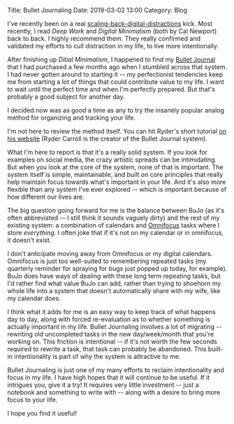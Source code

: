Title: Bullet Journaling
Date: 2019-03-02 13:00
Category: Blog

I've recently been on a real [scaling-back-digital-distractions][1] kick. Most
recently, I read _Deep Work_ and _Digital Minimalism_ (both by Cal Newport)
back to back. I highly recommend them. They really confirmed and validated my
efforts to cull distraction in my life, to live more intentionally.

[1]: https://blog.basepi.net/2018/10/on-attention/

After finishing up _Ditial Minimalism_, I happened to find my [Bullet
Journal][2] that I had purchased a few months ago when I stumbled across that
system. I had never gotten around to starting it -- my perfectionist tendencies
keep me from starting a lot of things that could contribute value to my life. I
want to wait until the perfect time and when I'm perfectly prepared. But that's
probably a good subject for another day.

I decided now was as good a time as any to try the insanely popular analog
method for organizing and tracking your life.

I'm not here to review the method itself. You can hit Ryder's short tutorial
[on his website][3] (Ryder Carroll is the creator of the Bullet Journal
system).

[2]: https://bulletjournal.com
[3]: https://bulletjournal.com/pages/learn

What I'm here to report is that it's a really solid system. If you look for
examples on social media, the crazy artistic spreads can be intimidating. But
when you look at the core of the system, none of that is important. The system
itself is simple, maintainable, and built on core principles that really help
maintain focus towards what's important in your life. And it's also more
flexible than any system I've ever explored -- which is important because of
how different our lives are.

The big question going forward for me is the balance between BuJo (as it's
often abbreviated -- I still think it sounds vaguely dirty) and the rest of my
existing system: a combination of calendars and [Omnifocus][4] tasks where I store
*everything*. I often joke that if it's not on my calendar or in omnifocus, it
doesn't exist.

[4]: https://www.omnigroup.com/omnifocus/

I don't anticipate moving away from Omnifocus or my digital calendars.
Omnifocus is just too well-suited to remembering repeated tasks (my quarterly
reminder for spraying for bugs just popped up today, for example). BuJo does
have ways of dealing with these long term repeating tasks, but I'd rather find
what value BuJo can add, rather than trying to shoehorn my whole life into a
system that doesn't automatically share with my wife, like my calendar does.

I think what it adds for me is an easy way to keep track of what happens day to
day, along with forced re-evaluation as to whether something is actually
important in my life.  Bullet Journaling involves a lot of migrating --
rewriting old uncompleted tasks in the new day/week/month that you're working
on. This friction is intentional -- if it's not worth the few seconds required
to rewrite a task, that task can probably be abandoned. This built-in
intentionality is part of why the system is attractive to me.

Bullet Journaling is just one of my many efforts to reclaim intentionality and
focus in my life. I have high hopes that it will continue to be useful. If it
intrigues you, give it a try! It requires very little investment -- just a
notebook and something to write with -- along with a desire to bring more focus
to your life.

I hope you find it useful!
